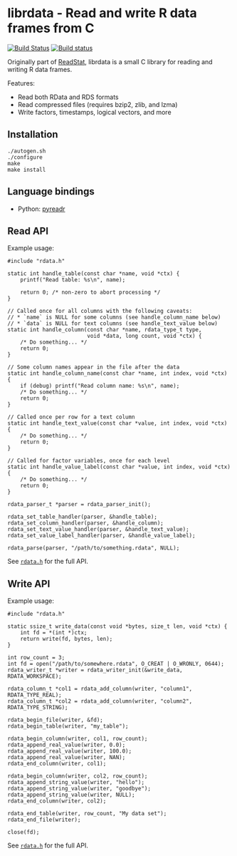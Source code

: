 # librdata - Read and write R data frames from C
[![Build Status](https://travis-ci.org/WizardMac/librdata.svg?branch=master)](https://travis-ci.org/WizardMac/librdata)
[![Build status](https://ci.appveyor.com/api/projects/status/xrao0cdroh5xn950?svg=true)](https://ci.appveyor.com/project/evanmiller/librdata)

Originally part of [ReadStat](https://github.com/WizardMac/ReadStat), librdata
is a small C library for reading and writing R data frames.

Features:

* Read both RData and RDS formats
* Read compressed files (requires bzip2, zlib, and lzma)
* Write factors, timestamps, logical vectors, and more

## Installation

```
./autogen.sh
./configure
make
make install
```

## Language bindings

* Python: [pyreadr](https://github.com/ofajardo/pyreadr)

## Read API

Example usage:

```{C}
#include "rdata.h"

static int handle_table(const char *name, void *ctx) {
    printf("Read table: %s\n", name);

    return 0; /* non-zero to abort processing */
}

// Called once for all columns with the following caveats:
// * `name` is NULL for some columns (see handle_column_name below)
// * `data` is NULL for text columns (see handle_text_value below)
static int handle_column(const char *name, rdata_type_t type,
                         void *data, long count, void *ctx) {
    /* Do something... */
    return 0;
}

// Some column names appear in the file after the data
static int handle_column_name(const char *name, int index, void *ctx) {
    if (debug) printf("Read column name: %s\n", name);
    /* Do something... */
    return 0;
}

// Called once per row for a text column
static int handle_text_value(const char *value, int index, void *ctx) {
    /* Do something... */
    return 0;
}

// Called for factor variables, once for each level
static int handle_value_label(const char *value, int index, void *ctx) {
    /* Do something... */
    return 0;
}

rdata_parser_t *parser = rdata_parser_init();

rdata_set_table_handler(parser, &handle_table);
rdata_set_column_handler(parser, &handle_column);
rdata_set_text_value_handler(parser, &handle_text_value);
rdata_set_value_label_handler(parser, &handle_value_label);

rdata_parse(parser, "/path/to/something.rdata", NULL);
```

See [`rdata.h`](src/rdata.h) for the full API.

## Write API

Example usage:

```{C}
#include "rdata.h"

static ssize_t write_data(const void *bytes, size_t len, void *ctx) {
    int fd = *(int *)ctx;
    return write(fd, bytes, len);
}

int row_count = 3;
int fd = open("/path/to/somewhere.rdata", O_CREAT | O_WRONLY, 0644);
rdata_writer_t *writer = rdata_writer_init(&write_data, RDATA_WORKSPACE);

rdata_column_t *col1 = rdata_add_column(writer, "column1", RDATA_TYPE_REAL);
rdata_column_t *col2 = rdata_add_column(writer, "column2", RDATA_TYPE_STRING);

rdata_begin_file(writer, &fd);
rdata_begin_table(writer, "my_table");

rdata_begin_column(writer, col1, row_count);
rdata_append_real_value(writer, 0.0);
rdata_append_real_value(writer, 100.0);
rdata_append_real_value(writer, NAN);
rdata_end_column(writer, col1);

rdata_begin_column(writer, col2, row_count);
rdata_append_string_value(writer, "hello");
rdata_append_string_value(writer, "goodbye");
rdata_append_string_value(writer, NULL);
rdata_end_column(writer, col2);

rdata_end_table(writer, row_count, "My data set");
rdata_end_file(writer);

close(fd);

```

See [`rdata.h`](src/rdata.h) for the full API.
